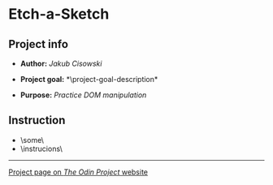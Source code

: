 # Etch-a-Sketch

## Project info

*	**Author:** 
	*Jakub Cisowski*

*	**Project goal:**
	*\project-goal-description\*

*	**Purpose:**
	*Practice DOM manipulation*

## Instruction

*	\some\
*	\instrucions\

---
[Project page on *The Odin Project* website](https://www.theodinproject.com/lessons/etch-a-sketch-project)
